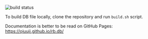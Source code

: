 ![build status](https://github.com/ojuuji/rb.db/actions/workflows/build.yml/badge.svg)

To build DB file locally, clone the repository and run `build.sh` script.

Documentation is better to be read on GitHub Pages: https://ojuuji.github.io/rb.db/
